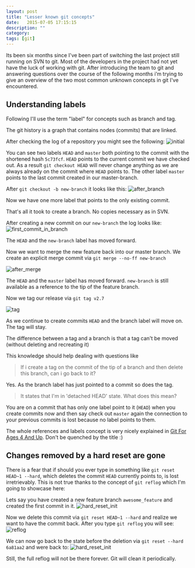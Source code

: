 ```yaml
---
layout: post
title: "Lesser known git concepts"
date:   2015-07-05 17:15:15
description: ""
category:
tags: [git]
---
```

Its been six months since I've been part of switching the last project still running on SVN to git. Most of the developers in the project had not yet have the luck of working with git. After introducing the team to git and answering questions over the course of the following months i’m trying to give an overview of the two most common unknown concepts in git I've encountered.

## Understanding labels
Following I'll use the term "label" for concepts such as branch and tag.

The git history is a graph that contains nodes (commits) that are linked.

After checking the log of a repository you might see the following:
![initial](https://dl.dropboxusercontent.com/u/7566086/git_blog/init.png)

You can see two labels `HEAD` and `master` both pointing to the commit with the shortened hash `5c73fcf`. `HEAD` points to the current commit we have checked out. As a result `git checkout HEAD` will never change anything as we are always already on the commit where `HEAD` points to. The other label `master` points to the last commit created in our master-branch.

After `git checkout -b new-branch` it looks like this:
![after_branch](https://dl.dropboxusercontent.com/u/7566086/git_blog/after_branch.png)

Now we have one more label that points to the only existing commit.

That's all it took to create a branch. No copies necessary as in SVN.

After creating a new commit on our `new-branch` the log looks like:
![first_commit_in_branch](https://dl.dropboxusercontent.com/u/7566086/git_blog/first_commit_in_branch.png)

The `HEAD` and the `new-branch` label has moved forward.

Now we want to merge the new feature back into our master branch. We create an explicit merge commit via
`git merge --no-ff new-branch`

![after_merge](https://dl.dropboxusercontent.com/u/7566086/git_blog/after_merge.png)

The `HEAD` and the `master` label has moved forward. `new-branch` is still available as a reference to the tip of the feature branch.

Now we tag our release via
`git tag v2.7`

![tag](https://dl.dropboxusercontent.com/u/7566086/git_blog/tag.png)

As we continue to create commits `HEAD` and the branch label will move on. The tag will stay.

The difference between a tag and a branch is that a tag can't be moved (without deleting and recreating it)

This knowledge should help dealing with questions like

> If i create a tag on the commit of the tip of a branch and then delete this branch, can i go back to it?

Yes. As the branch label has just pointed to a commit so does the tag.

> It states that I'm in 'detached HEAD' state. What does this mean?

You are on a commit that has only one label point to it (`HEAD`) when you create commits now and then say check out `master` again the connection to your previous commits is lost because no label points to them.

The whole references and labels concept is very nicely explained in [Git For Ages 4 And Up](https://www.youtube.com/watch?v=1ffBJ4sVUb4). Don't be quenched by the title :)

## Changes removed by a hard reset are gone
There is a fear that if should you ever type in something like `git reset HEAD~1 --hard`, which deletes the commit `HEAD` currently points to, is lost irretrievably. This is not true thanks to the concept of `git reflog` which I'm going to showcase here:

Lets say you have created a new feature branch `awesome_feature` and created the first commit in it.
![hard_reset_init](https://dl.dropboxusercontent.com/u/7566086/git_blog/hard_reset_init.png)

Now we delete this commit via `git reset HEAD~1 --hard` and realize we want to have the commit back.
After you type `git reflog` you will see:
![reflog](https://dl.dropboxusercontent.com/u/7566086/git_blog/reflog.png)

We can now go back to the state before the deletion via
`git reset --hard 6a81aa2` and were back to:
![hard_reset_init](https://dl.dropboxusercontent.com/u/7566086/git_blog/hard_reset_init.png)

Still, the full reflog will not be there forever. Git will clean it periodically.
